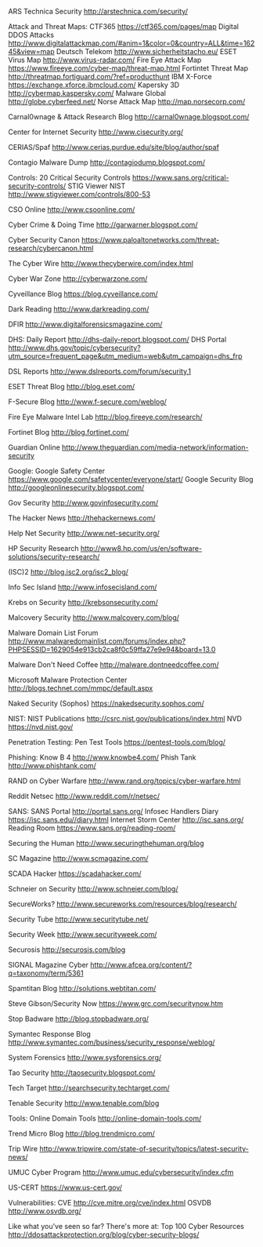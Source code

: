 ARS Technica Security http://arstechnica.com/security/

Attack and Threat Maps:
	CTF365 https://ctf365.com/pages/map
	Digital DDOS Attacks http://www.digitalattackmap.com/#anim=1&color=0&country=ALL&time=16245&view=map
	Deutsch Telekom http://www.sicherheitstacho.eu/
	ESET Virus Map http://www.virus-radar.com/
	Fire Eye Attack Map https://www.fireeye.com/cyber-map/threat-map.html
	Fortintet Threat Map http://threatmap.fortiguard.com/?ref=producthunt
	IBM X-Force https://exchange.xforce.ibmcloud.com/
	Kapersky 3D http://cybermap.kaspersky.com/
	Malware Global http://globe.cyberfeed.net/
	Norse Attack Map http://map.norsecorp.com/

Carnal0wnage & Attack Research Blog http://carnal0wnage.blogspot.com/

Center for Internet Security http://www.cisecurity.org/

CERIAS/Spaf http://www.cerias.purdue.edu/site/blog/author/spaf

Contagio Malware Dump http://contagiodump.blogspot.com/

Controls:
  20 Critical Security Controls https://www.sans.org/critical-security-controls/
  STIG Viewer NIST http://www.stigviewer.com/controls/800-53

CSO Online http://www.csoonline.com/

Cyber Crime & Doing Time http://garwarner.blogspot.com/

Cyber Security Canon https://www.paloaltonetworks.com/threat-research/cybercanon.html

The Cyber Wire http://www.thecyberwire.com/index.html

Cyber War Zone http://cyberwarzone.com/

Cyveillance Blog https://blog.cyveillance.com/

Dark Reading http://www.darkreading.com/

DFIR http://www.digitalforensicsmagazine.com/

DHS:
  Daily Report http://dhs-daily-report.blogspot.com/
  DHS Portal http://www.dhs.gov/topic/cybersecurity?utm_source=frequent_page&utm_medium=web&utm_campaign=dhs_frp

DSL Reports http://www.dslreports.com/forum/security,1

ESET Threat Blog http://blog.eset.com/

F-Secure Blog http://www.f-secure.com/weblog/

Fire Eye Malware Intel Lab http://blog.fireeye.com/research/

Fortinet Blog http://blog.fortinet.com/

Guardian Online http://www.theguardian.com/media-network/information-security

Google:
  Google Safety Center https://www.google.com/safetycenter/everyone/start/
  Google Security Blog http://googleonlinesecurity.blogspot.com/

Gov Security http://www.govinfosecurity.com/

The Hacker News http://thehackernews.com/

Help Net Security http://www.net-security.org/

HP Security Research http://www8.hp.com/us/en/software-solutions/security-research/

(ISC)2 http://blog.isc2.org/isc2_blog/

Info Sec Island http://www.infosecisland.com/

Krebs on Security http://krebsonsecurity.com/

Malcovery Security http://www.malcovery.com/blog/

Malware Domain List Forum http://www.malwaredomainlist.com/forums/index.php?PHPSESSID=1629054e913cb2ca8f0c59ffa27e9e94&board=13.0

Malware Don't Need Coffee http://malware.dontneedcoffee.com/

Microsoft Malware Protection Center http://blogs.technet.com/mmpc/default.aspx

Naked Security (Sophos) https://nakedsecurity.sophos.com/

NIST:
  NIST Publications http://csrc.nist.gov/publications/index.html
  NVD https://nvd.nist.gov/

Penetration Testing:
  Pen Test Tools https://pentest-tools.com/blog/

Phishing:
  Know B 4 http://www.knowbe4.com/
  Phish Tank http://www.phishtank.com/

RAND on Cyber Warfare http://www.rand.org/topics/cyber-warfare.html

Reddit Netsec http://www.reddit.com/r/netsec/

SANS:
  SANS Portal http://portal.sans.org/
  Infosec Handlers Diary https://isc.sans.edu//diary.html
  Internet Storm Center http://isc.sans.org/
  Reading Room https://www.sans.org/reading-room/

Securing the Human http://www.securingthehuman.org/blog

SC Magazine http://www.scmagazine.com/

SCADA Hacker https://scadahacker.com/

Schneier on Security http://www.schneier.com/blog/

SecureWorks? http://www.secureworks.com/resources/blog/research/

Security Tube http://www.securitytube.net/

Security Week http://www.securityweek.com/

Securosis http://securosis.com/blog

SIGNAL Magazine Cyber http://www.afcea.org/content/?q=taxonomy/term/5361

Spamtitan Blog http://solutions.webtitan.com/

Steve Gibson/Security Now https://www.grc.com/securitynow.htm

Stop Badware http://blog.stopbadware.org/

Symantec Response Blog http://www.symantec.com/business/security_response/weblog/

System Forensics http://www.sysforensics.org/

Tao Security http://taosecurity.blogspot.com/

Tech Target http://searchsecurity.techtarget.com/

Tenable Security http://www.tenable.com/blog

Tools:
  Online Domain Tools http://online-domain-tools.com/

Trend Micro Blog http://blog.trendmicro.com/

Trip Wire http://www.tripwire.com/state-of-security/topics/latest-security-news/

UMUC Cyber Program http://www.umuc.edu/cybersecurity/index.cfm

US-CERT https://www.us-cert.gov/

Vulnerabilities:
  CVE http://cve.mitre.org/cve/index.html
  OSVDB http://www.osvdb.org/

Like what you've seen so far? There's more at:
Top 100 Cyber Resources http://ddosattackprotection.org/blog/cyber-security-blogs/
